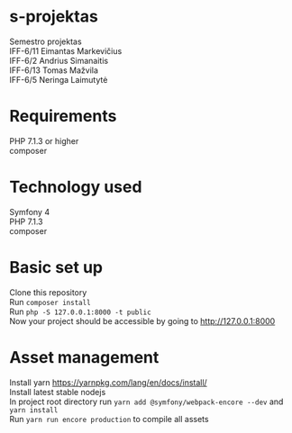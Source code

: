 # s-projektas
Semestro projektas  
IFF-6/11 Eimantas Markevičius  
IFF-6/2 Andrius Simanaitis  
IFF-6/13 Tomas Mažvila  
IFF-6/5 Neringa Laimutytė


# Requirements
PHP 7.1.3 or higher  
composer

# Technology used  
Symfony 4  
PHP 7.1.3  
composer

# Basic set up
Clone this repository  
Run `composer install`  
Run `php -S 127.0.0.1:8000 -t public`  
Now your project should be accessible by going to http://127.0.0.1:8000

# Asset management
Install yarn https://yarnpkg.com/lang/en/docs/install/  
Install latest stable nodejs  
In project root directory run `yarn add @symfony/webpack-encore --dev` and `yarn install`  
Run `yarn run encore production` to compile all assets

